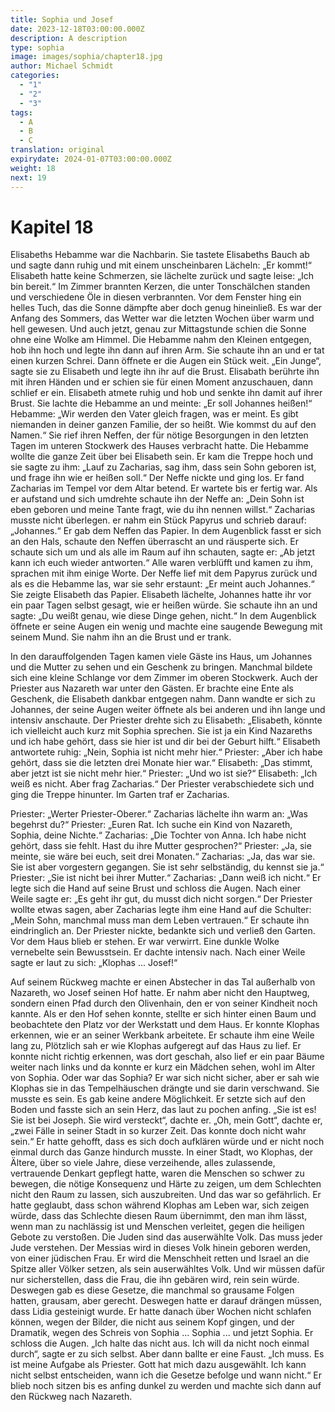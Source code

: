 ```yaml
---
title: Sophia und Josef
date: 2023-12-18T03:00:00.000Z
description: A description
type: sophia
image: images/sophia/chapter18.jpg
author: Michael Schmidt
categories:
  - "1"
  - "2"
  - "3"
tags:
  - A
  - B
  - C
translation: original
expirydate: 2024-01-07T03:00:00.000Z
weight: 18
next: 19
---
```


# Kapitel 18

Elisabeths Hebamme war die Nachbarin.
Sie tastete Elisabeths Bauch ab und sagte dann ruhig und mit einem unscheinbaren Lächeln: „Er kommt!“
Elisabeth hatte keine Schmerzen, sie lächelte zurück und sagte leise: „Ich bin bereit.“
Im Zimmer brannten Kerzen, die unter Tonschälchen standen und verschiedene Öle in diesen verbrannten.
Vor dem Fenster hing ein helles Tuch, das die Sonne dämpfte aber doch genug hineinließ.
Es war der Anfang des Sommers, das Wetter war die letzten Wochen über warm und hell gewesen.
Und auch jetzt, genau zur Mittagstunde schien die Sonne ohne eine Wolke am Himmel.
Die Hebamme nahm den Kleinen entgegen, hob ihn hoch und legte ihn dann auf ihren Arm.
Sie schaute ihn an und er tat einen kurzen Schrei.
Dann öffnete er die Augen ein Stück weit.
„Ein Junge“, sagte sie zu Elisabeth und legte ihn ihr auf die Brust.
Elisabath berührte ihn mit ihren Händen und er schien sie für einen Moment anzuschauen, dann schlief er ein.
Elisabeth atmete ruhig und hob und senkte ihn damit auf ihrer Brust.
Sie lachte die Hebamme an und meinte: „Er soll Johannes heißen!“
Hebamme: „Wir werden den Vater gleich fragen, was er meint.
Es gibt niemanden in deiner ganzen Familie, der so heißt.
Wie kommst du auf den Namen.“
Sie rief ihren Neffen, der für nötige Besorgungen in den letzten Tagen im unteren Stockwerk des Hauses verbracht hatte.
Die Hebamme wollte die ganze Zeit über bei Elisabeth sein.
Er kam die Treppe hoch und sie sagte zu ihm: „Lauf zu Zacharias, sag ihm, dass sein Sohn geboren ist, und frage ihn wie er heißen soll.“
Der Neffe nickte und ging los.
Er fand Zacharias im Tempel vor dem Altar betend.
Er wartete bis er fertig war.
Als er aufstand und sich umdrehte schaute ihn der Neffe an: „Dein Sohn ist eben geboren und meine Tante fragt, wie du ihn nennen willst.“
Zacharias musste nicht überlegen.
er nahm ein Stück Papyrus und schrieb darauf: „Johannes.“
Er gab dem Neffen das Papier.
In dem Augenblick fasst er sich an den Hals, schaute den Neffen überrascht an und räusperte sich.
Er schaute sich um und als alle im Raum auf ihn schauten, sagte er: „Ab jetzt kann ich euch wieder antworten.“
Alle waren verblüfft und kamen zu ihm, sprachen mit ihm einige Worte.
Der Neffe lief mit dem Papyrus zurück und als es die Hebamme las, war sie sehr erstaunt: „Er meint auch Johannes.“
Sie zeigte Elisabeth das Papier.
Elisabeth lächelte, Johannes hatte ihr vor ein paar Tagen selbst gesagt, wie er heißen würde.
Sie schaute ihn an und sagte: „Du weißt genau, wie diese Dinge gehen, nicht.“
In dem Augenblick öffnete er seine Augen ein wenig und machte eine saugende Bewegung mit seinem Mund.
Sie nahm ihn an die Brust und er trank.

In den darauffolgenden Tagen kamen viele Gäste ins Haus, um Johannes und die Mutter zu sehen und ein Geschenk zu bringen.
Manchmal bildete sich eine kleine Schlange vor dem Zimmer im oberen Stockwerk.
Auch der Priester aus Nazareth war unter den Gästen.
Er brachte eine Ente als Geschenk, die Elisabeth dankbar entgegen nahm.
Dann wandte er sich zu Johannes, der seine Augen weiter öffnete als bei anderen und ihn lange und intensiv anschaute.
Der Priester drehte sich zu Elisabeth: „Elisabeth, könnte ich vielleicht auch kurz mit Sophia sprechen.
Sie ist ja ein Kind Nazareths und ich habe gehört, dass sie hier ist und dir bei der Geburt hilft.“
Elisabeth antwortete ruhig: „Nein, Sophia ist nicht mehr hier.“
Priester: „Aber ich habe gehört, dass sie die letzten drei Monate hier war.“
Elisabeth: „Das stimmt, aber jetzt ist sie nicht mehr hier.“
Priester: „Und wo ist sie?“
Elisabeth: „Ich weiß es nicht.
Aber frag Zacharias.“
Der Priester verabschiedete sich und ging die Treppe hinunter.
Im Garten traf er Zacharias.

Priester: „Werter Priester-Oberer.“
Zacharias lächelte ihn warm an: „Was begehrst du?“
Priester: „Euren Rat.
Ich suche ein Kind von Nazareth, Sophia, deine Nichte.“
Zacharias: „Die Tochter von Anna.
Ich habe nicht gehört, dass sie fehlt.
Hast du ihre Mutter gesprochen?“
Priester: „Ja, sie meinte, sie wäre bei euch, seit drei Monaten.“
Zacharias: „Ja, das war sie.
Sie ist aber vorgestern gegangen.
Sie ist sehr selbständig, du kennst sie ja.“
Priester: „Sie ist nicht bei ihrer Mutter.“
Zacharias: „Dann weiß ich nicht.“
Er legte sich die Hand auf seine Brust und schloss die Augen.
Nach einer Weile sagte er: „Es geht ihr gut, du musst dich nicht sorgen.“
Der Priester wollte etwas sagen, aber Zacharias legte ihm eine Hand auf die Schulter: „Mein Sohn, manchmal muss man dem Leben vertrauen.“
Er schaute ihn eindringlich an.
Der Priester nickte, bedankte sich und verließ den Garten.
Vor dem Haus blieb er stehen.
Er war verwirrt.
Eine dunkle Wolke vernebelte sein Bewusstsein.
Er dachte intensiv nach.
Nach einer Weile sagte er laut zu sich: „Klophas ... Josef!“

Auf seinem Rückweg machte er einen Abstecher in das Tal außerhalb von Nazareth, wo Josef seinen Hof hatte.
Er nahm aber nicht den Hauptweg, sondern einen Pfad durch den Olivenhain, den er von seiner Kindheit noch kannte.
Als er den Hof sehen konnte, stellte er sich hinter einen Baum und beobachtete den Platz vor der Werkstatt und dem Haus.
Er konnte Klophas erkennen, wie er an seiner Werkbank arbeitete.
Er schaute ihm eine Weile lang zu, Plötzlich sah er wie Klophas aufgeregt auf das Haus zu lief.
Er konnte nicht richtig erkennen, was dort geschah, also lief er ein paar Bäume weiter nach links und da konnte er kurz ein Mädchen sehen, wohl im Alter von Sophia.
Oder war das Sophia?
Er war sich nicht sicher, aber er sah wie Klophas sie in das Tempelhäuschen drängte und sie darin verschwand.
Sie musste es sein.
Es gab keine andere Möglichkeit.
Er setzte sich auf den Boden und fasste sich an sein Herz, das laut zu pochen anfing.
„Sie ist es! Sie ist bei Joseph.
Sie wird versteckt“, dachte er.
„Oh, mein Gott“, dachte er, „zwei Fälle in seiner Stadt in so kurzer Zeit.
Das konnte doch nicht wahr sein.“
Er hatte gehofft, dass es sich doch aufklären würde und er nicht noch einmal durch das Ganze hindurch musste.
In einer Stadt, wo Klophas, der Ältere, über so viele Jahre, diese verzeihende, alles zulassende, vertrauende Denkart gepflegt hatte, waren die Menschen so schwer zu bewegen, die nötige Konsequenz und Härte zu zeigen, um dem Schlechten nicht den Raum zu lassen, sich auszubreiten.
Und das war so gefährlich.
Er hatte geglaubt, dass schon während Klophas am Leben war, sich zeigen würde, dass das Schlechte diesen Raum übernimmt, den man ihm lässt, wenn man zu nachlässig ist und Menschen verleitet, gegen die heiligen Gebote zu verstoßen.
Die Juden sind das auserwählte Volk.
Das muss jeder Jude verstehen.
Der Messias wird in dieses Volk hinein geboren werden, von einer jüdischen Frau.
Er wird die Menschheit retten und Israel an die Spitze aller Völker setzen, als sein auserwähltes Volk.
Und wir müssen dafür nur sicherstellen, dass die Frau, die ihn gebären wird, rein sein würde.
Deswegen gab es diese Gesetze, die manchmal so grausame Folgen hatten, grausam, aber gerecht.
Deswegen hatte er darauf drängen müssen, dass Lidia gesteinigt wurde.
Er hatte danach über Wochen nicht schlafen können, wegen der Bilder, die nicht aus seinem Kopf gingen, und der Dramatik, wegen des Schreis von Sophia ... Sophia ... und jetzt Sophia.
Er schloss die Augen.
„Ich halte das nicht aus.
Ich will da nicht noch einmal durch“, sagte er zu sich selbst.
Aber dann ballte er eine Faust.
„Ich muss.
Es ist meine Aufgabe als Priester.
Gott hat mich dazu ausgewählt.
Ich kann nicht selbst entscheiden, wann ich die Gesetze befolge und wann nicht.“
Er blieb noch sitzen bis es anfing dunkel zu werden und machte sich dann auf den Rückweg nach Nazareth.
